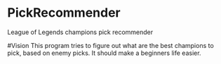 # PickRecommender
League of Legends champions pick recommender

#Vision
This program tries to figure out what are the best champions to pick, based on enemy picks. It should make a beginners life easier.

